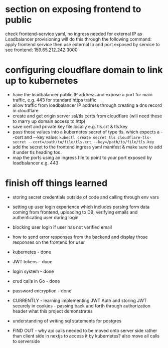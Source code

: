 # section on exposing frontend to public

check frontend-service yaml, no ingress needed for external IP as Loadbalancer provisioning will do this
through the following command:
apply frontend service
then use external Ip and port exposed by service to see frontend: 159.65.212.242:3000

# configuring cloudflare domain to link up to kubernetes

- have the loadbalancer public IP address and expose a port for main traffic, e.g. 443 for standard https traffic
- allow traffic from loadbalancer IP address through creating a dns record in cloudflare
- create and get origin server ssl/tls certs from cloudflare (will need these to marry up domain access to http)
- save cert and private key file locally e.g. tls.crt & tls.key
- pass those values into a kubernetes secret of type tls, which expects a --cert and --key value:
  `kubectl create secret tls cloudflare-tls-secret --cert=/path/to/file/tls.crt --key=/path/to/file/tls.key`
- add the secret to the frontend ingress yaml manifest & make sure to add it under tls heading too.
- map the ports using an ingress file to point to your port exposed by loadbalancer e.g. 443

# finish off things learned


- storing secret credentials outside of code and calling through env vars
- setting up user login experience which includes parsing form data coming from frontend, uploading to DB, verifying emails and authenticating user during login

- blocking user login if user has not verified email
- how to send error responses from the backend and display those responses on the frontend for user

- kubernetes - done
- JWT tokens - done
- login system - done
- crud calls in Go - done
- password encryption - done

- CURRENTLY - learning implementing JWT Auth and storing JWT securely in cookies - passing back and forth through authorization header
  what this project demonstrates

- understanding of writing sql statements for postgres

- FIND OUT - why api calls needed to be moved onto server side rather than client side in nextjs to access it by kubernetes? also move all calls to serverside
